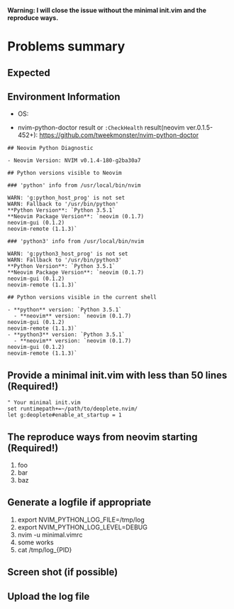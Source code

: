 **Warning:  I will close the issue without the minimal init.vim and the reproduce ways.**

# Problems summary


## Expected


## Environment Information

 * OS:

 * nvim-python-doctor result or `:CheckHealth` result(neovim ver.0.1.5-452+):
https://github.com/tweekmonster/nvim-python-doctor

```
## Neovim Python Diagnostic

- Neovim Version: NVIM v0.1.4-180-g2ba30a7

## Python versions visible to Neovim

### 'python' info from /usr/local/bin/nvim

WARN: 'g:python_host_prog' is not set
WARN: Fallback to '/usr/bin/python'
**Python Version**: `Python 3.5.1`
**Neovim Package Version**: `neovim (0.1.7)
neovim-gui (0.1.2)
neovim-remote (1.1.3)`

### 'python3' info from /usr/local/bin/nvim

WARN: 'g:python3_host_prog' is not set
WARN: Fallback to '/usr/bin/python3'
**Python Version**: `Python 3.5.1`
**Neovim Package Version**: `neovim (0.1.7)
neovim-gui (0.1.2)
neovim-remote (1.1.3)`

## Python versions visible in the current shell

- **python** version: `Python 3.5.1`
  - **neovim** version: `neovim (0.1.7)
neovim-gui (0.1.2)
neovim-remote (1.1.3)`
- **python3** version: `Python 3.5.1`
  - **neovim** version: `neovim (0.1.7)
neovim-gui (0.1.2)
neovim-remote (1.1.3)`
```

## Provide a minimal init.vim with less than 50 lines (Required!)

```vim
" Your minimal init.vim
set runtimepath+=~/path/to/deoplete.nvim/
let g:deoplete#enable_at_startup = 1
```


## The reproduce ways from neovim starting (Required!)

 1. foo
 2. bar
 3. baz


## Generate a logfile if appropriate

 1. export NVIM_PYTHON_LOG_FILE=/tmp/log
 2. export NVIM_PYTHON_LOG_LEVEL=DEBUG
 3. nvim -u minimal.vimrc
 4. some works
 5. cat /tmp/log_{PID}


## Screen shot (if possible)


## Upload the log file

